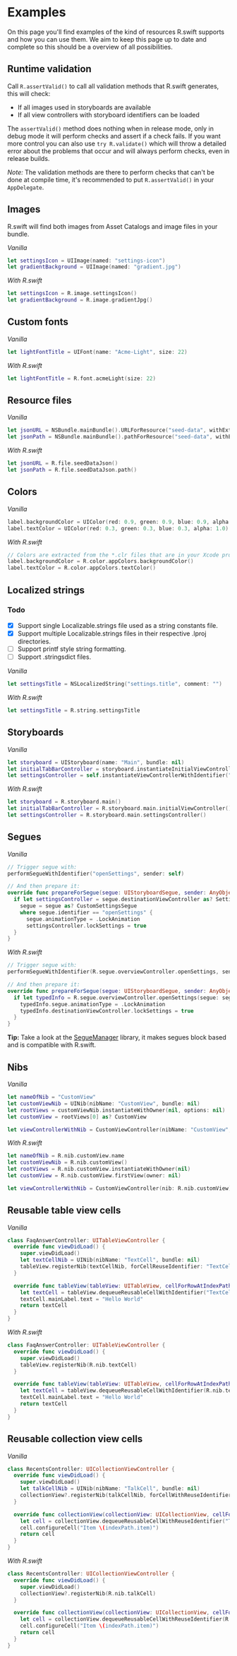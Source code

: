 # Examples

On this page you'll find examples of the kind of resources R.swift supports and how you can use them. We aim to keep this page up to date and complete so this should be a overview of all possibilities.

## Runtime validation

Call `R.assertValid()` to call all validation methods that R.swift generates, this will check:
- If all images used in storyboards are available
- If all view controllers with storyboard identifiers can be loaded

The `assertValid()` method does nothing when in release mode, only in debug mode it will perform checks and assert if a check fails. If you want more control you can also use `try R.validate()` which will throw a detailed error about the problems that occur and will always perform checks, even in release builds.

_Note:_ The validation methods are there to perform checks that can't be done at compile time, it's recommended to put `R.assertValid()` in your `AppDelegate`.

## Images

R.swift will find both images from Asset Catalogs and image files in your bundle.

*Vanilla*
```swift
let settingsIcon = UIImage(named: "settings-icon")
let gradientBackground = UIImage(named: "gradient.jpg")
```

*With R.swift*
```swift
let settingsIcon = R.image.settingsIcon()
let gradientBackground = R.image.gradientJpg()
```

## Custom fonts

*Vanilla*
```swift
let lightFontTitle = UIFont(name: "Acme-Light", size: 22)
```

*With R.swift*
```swift
let lightFontTitle = R.font.acmeLight(size: 22)
```

## Resource files

*Vanilla*
```swift
let jsonURL = NSBundle.mainBundle().URLForResource("seed-data", withExtension: "json")
let jsonPath = NSBundle.mainBundle().pathForResource("seed-data", withExtension: "json")
```

*With R.swift*
```swift
let jsonURL = R.file.seedDataJson()
let jsonPath = R.file.seedDataJson.path()
```

## Colors

*Vanilla*
```swift
label.backgroundColor = UIColor(red: 0.9, green: 0.9, blue: 0.9, alpha: 0.5)
label.textColor = UIColor(red: 0.3, green: 0.3, blue: 0.3, alpha: 1.0)
```

*With R.swift*
```swift
// Colors are extracted from the *.clr files that are in your Xcode project
label.backgroundColor = R.color.appColors.backgroundColor()
label.textColor = R.color.appColors.textColor()
```

## Localized strings

### Todo

- [x] Support single Localizable.strings file used as a string constants file.
- [x] Support multiple Localizable.strings files in their respective .lproj directories.
- [ ] Support printf style string formatting.
- [ ] Support .stringsdict files.

*Vanilla*
```swift
let settingsTitle = NSLocalizedString("settings.title", comment: "")
```

*With R.swift*
```swift
let settingsTitle = R.string.settingsTitle
```

## Storyboards

*Vanilla*
```swift
let storyboard = UIStoryboard(name: "Main", bundle: nil)
let initialTabBarController = storyboard.instantiateInitialViewController() as? UITabBarController
let settingsController = self.instantiateViewControllerWithIdentifier("settingsController") as? SettingsController
```

*With R.swift*
```swift
let storyboard = R.storyboard.main()
let initialTabBarController = R.storyboard.main.initialViewController()
let settingsController = R.storyboard.main.settingsController()
```

## Segues

*Vanilla*
```swift
// Trigger segue with:
performSegueWithIdentifier("openSettings", sender: self)

// And then prepare it:
override func prepareForSegue(segue: UIStoryboardSegue, sender: AnyObject?) {
  if let settingsController = segue.destinationViewController as? SettingsController,
    segue = segue as? CustomSettingsSegue
    where segue.identifier == "openSettings" {
      segue.animationType = .LockAnimation
      settingsController.lockSettings = true
  }
}
```

*With R.swift*
```swift
// Trigger segue with:
performSegueWithIdentifier(R.segue.overviewController.openSettings, sender: self)

// And then prepare it:
override func prepareForSegue(segue: UIStoryboardSegue, sender: AnyObject?) {
  if let typedInfo = R.segue.overviewController.openSettings(segue: segue) {
    typedInfo.segue.animationType = .LockAnimation
    typedInfo.destinationViewController.lockSettings = true
  }
}
```

**Tip:** Take a look at the [SegueManager](https://github.com/tomlokhorst/SegueManager) library, it makes segues block based and is compatible with R.swift.

## Nibs

*Vanilla*
```swift
let nameOfNib = "CustomView"
let customViewNib = UINib(nibName: "CustomView", bundle: nil)
let rootViews = customViewNib.instantiateWithOwner(nil, options: nil)
let customView = rootViews[0] as? CustomView

let viewControllerWithNib = CustomViewController(nibName: "CustomView", bundle: nil)
```

*With R.swift*
```swift
let nameOfNib = R.nib.customView.name
let customViewNib = R.nib.customView()
let rootViews = R.nib.customView.instantiateWithOwner(nil)
let customView = R.nib.customView.firstView(owner: nil)

let viewControllerWithNib = CustomViewController(nib: R.nib.customView)
```

## Reusable table view cells

*Vanilla*
```swift
class FaqAnswerController: UITableViewController {
  override func viewDidLoad() {
    super.viewDidLoad()
    let textCellNib = UINib(nibName: "TextCell", bundle: nil)
    tableView.registerNib(textCellNib, forCellReuseIdentifier: "TextCellIdentifier")
  }

  override func tableView(tableView: UITableView, cellForRowAtIndexPath indexPath: NSIndexPath) -> UITableViewCell {
    let textCell = tableView.dequeueReusableCellWithIdentifier("TextCellIdentifier", forIndexPath: indexPath) as! TextCell
    textCell.mainLabel.text = "Hello World"
    return textCell
  }
}
```

*With R.swift*
```swift
class FaqAnswerController: UITableViewController {
  override func viewDidLoad() {
    super.viewDidLoad()
    tableView.registerNib(R.nib.textCell)
  }

  override func tableView(tableView: UITableView, cellForRowAtIndexPath indexPath: NSIndexPath) -> UITableViewCell {
    let textCell = tableView.dequeueReusableCellWithIdentifier(R.nib.textCell.identifier, forIndexPath: indexPath)!
    textCell.mainLabel.text = "Hello World"
    return textCell
  }
}
```

## Reusable collection view cells

*Vanilla*
```swift
class RecentsController: UICollectionViewController {
  override func viewDidLoad() {
    super.viewDidLoad()
    let talkCellNib = UINib(nibName: "TalkCell", bundle: nil)
    collectionView?.registerNib(talkCellNib, forCellWithReuseIdentifier: "TalkCellIdentifier")
  }

  override func collectionView(collectionView: UICollectionView, cellForItemAtIndexPath indexPath: NSIndexPath) -> UICollectionViewCell {
    let cell = collectionView.dequeueReusableCellWithReuseIdentifier("TalkCellIdentifier", forIndexPath: indexPath) as! TalkCell
    cell.configureCell("Item \(indexPath.item)")
    return cell
  }
}
```

*With R.swift*
```swift
class RecentsController: UICollectionViewController {
  override func viewDidLoad() {
    super.viewDidLoad()
    collectionView?.registerNib(R.nib.talkCell)
  }

  override func collectionView(collectionView: UICollectionView, cellForItemAtIndexPath indexPath: NSIndexPath) -> UICollectionViewCell {
    let cell = collectionView.dequeueReusableCellWithReuseIdentifier(R.reuseIdentifier.talkCell, forIndexPath: indexPath)!
    cell.configureCell("Item \(indexPath.item)")
    return cell
  }
}
```
